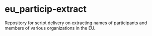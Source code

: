 # eu_particip-extract

Repository for script delivery on extracting names of participants and members of various organizations in the EU.
